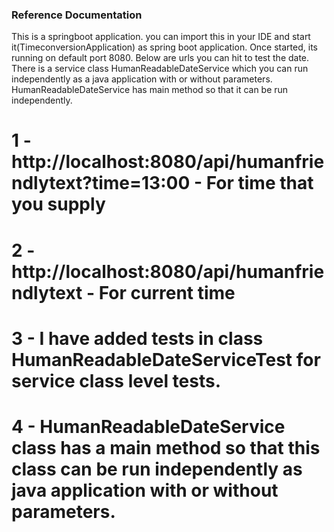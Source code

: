 ### Reference Documentation

This is a springboot application. you can import this in your IDE and start it(TimeconversionApplication) as spring boot application.
Once started, its running on default port 8080. Below are urls you can hit to test the date.
There is a service class HumanReadableDateService which you can run independently as a java application with or without parameters.
HumanReadableDateService has main method so that it can be run independently.

# 1 - http://localhost:8080/api/humanfriendlytext?time=13:00 - For time that you supply
# 2 - http://localhost:8080/api/humanfriendlytext  - For current time
# 3 - I have added tests in class HumanReadableDateServiceTest for service class level tests.
# 4 - HumanReadableDateService class has a main method so that this class can be run independently as java application with or without parameters.
